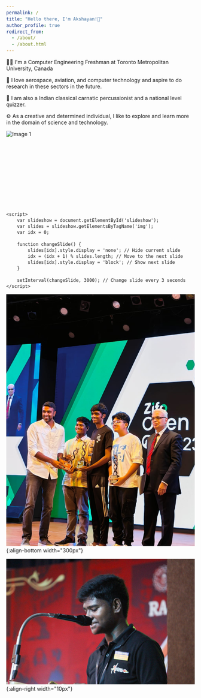 ```yaml
---
permalink: /
title: "Hello there, I'm Akshayan!👋"
author_profile: true
redirect_from: 
  - /about/
  - /about.html
---
```


👨‍💻 I'm a Computer Engineering Freshman at Toronto Metropolitan University, Canada

🚀 I love aerospace, aviation, and computer technology and aspire to do research in these sectors in the future.

🎵 I am also a Indian classical carnatic percussionist and a national level quizzer.

⚙️ As a creative and determined individual, I like to explore and learn more in the domain of science and technology.

<!DOCTYPE html>
<html lang="en">
<head>
    <meta charset="UTF-8">
    <meta name="viewport" content="width=device-width, initial-scale=1.0">
    <title>Simple Slideshow</title>
    <style>
        #slideshow img {
            width: 300px; /* Set the width of the images */
            height: 200px; /* Set the height of the images */
            display: none; /* Hide all images by default */
        }
        #slideshow img:first-child {
            display: block; /* Show the first image */
        }
    </style>
</head>
<body>
    <div id="slideshow">
        <img src="http://placehold.it/300x200&text=foo1.jpg" alt="Image 1">
        <img src="http://placehold.it/300x200&text=foo2.jpg" alt="Image 2">
        <img src="http://placehold.it/300x200&text=foo3.jpg" alt="Image 3">
        <img src="http://placehold.it/300x200&text=foo4.jpg" alt="Image 4">
        <img src="http://placehold.it/300x200&text=foo5.jpg" alt="Image 5">
    </div>

    <script>
        var slideshow = document.getElementById('slideshow');
        var slides = slideshow.getElementsByTagName('img');
        var idx = 0;

        function changeSlide() {
            slides[idx].style.display = 'none'; // Hide current slide
            idx = (idx + 1) % slides.length; // Move to the next slide
            slides[idx].style.display = 'block'; // Show next slide
        }

        setInterval(changeSlide, 3000); // Change slide every 3 seconds
    </script>
</body>
</html>

![akshayanspic1](/images/akshayanspic1.jpg){:align-bottom width="300px"}

![akshayanspic2](/images/akshayanspic2.jpg)
{:align-right width="10px"}
